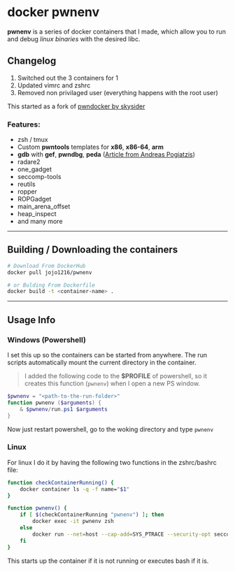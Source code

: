 # **docker pwnenv**

**pwnenv** is a series of docker containers that I made, which allow you to run and debug _linux binaries_ with the desired libc.

## Changelog

1. Switched out the 3 containers for 1
2. Updated vimrc and zshrc
3. Removed non privilaged user (everything happens with the root user)

This started as a fork of [pwndocker by skysider](https://github.com/skysider/pwndocker)

### **Features**:
- zsh / tmux
- Custom **pwntools** templates for **x86**, **x86-64**, **arm**
- **gdb** with **gef**, **pwndbg**, **peda** ([Article from Andreas Pogiatzis](https://medium.com/bugbountywriteup/pwndbg-gef-peda-one-for-all-and-all-for-one-714d71bf36b8))
- radare2
- one_gadget
- seccomp-tools
- reutils
- ropper
- ROPGadget
- main_arena_offset
- heap_inspect
- and many more
---
## Building / Downloading the containers

```bash
# Download From DockerHub
docker pull jojo1216/pwnenv

# or Bulding From Dockerfile
docker build -t <container-name> .
```
---

## Usage Info

### Windows (Powershell)

I set this up so the containers can be started from anywhere. The run scripts automatically mount the current directory in the container.

> I added the following code to the **$PROFILE** of powershell, so it creates this function (`pwnenv`) when I open a new PS window.

```powershell
$pwnenv = "<path-to-the-run-folder>"
function pwnenv ($arguments) {
    & $pwnenv/run.ps1 $arguments
}
```

Now just restart powershell, go to the woking directory and type `pwnenv`

### Linux

For linux I do it by having the following two functions in the zshrc/bashrc file:

```bash
function checkContainerRunning() {
    docker container ls -q -f name="$1"
}

function pwnenv() {
    if [ $(checkContainerRunning "pwnenv") ]; then
        docker exec -it pwnenv zsh
    else
        docker run --net=host --cap-add=SYS_PTRACE --security-opt seccomp=unconfined -it --rm --name "pwnenv" -v "$(pwd)":/root/data "pwnenv"
    fi
}
```

This starts up the container if it is not running or executes bash if it is.
